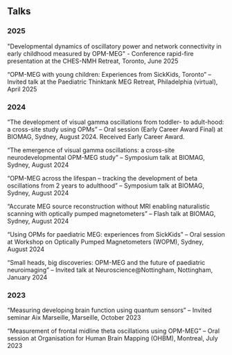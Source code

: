 ## Talks


### 2025

"Developmental dynamics of oscillatory power and network connectivity in early childhood measured by OPM-MEG" - Conference rapid-fire presentation at the CHES-NMH Retreat, Toronto, June 2025

“OPM-MEG with young children: Experiences from SickKids, Toronto” – Invited talk at the Paediatric Thinktank MEG Retreat, Philadelphia (virtual), April 2025

### 2024

“The development of visual gamma oscillations from toddler- to adult-hood: a cross-site study using OPMs” – Oral session (Early Career Award Final) at BIOMAG, Sydney, August 2024. Received Early Career Award.

“The emergence of visual gamma oscillations: a cross-site neurodevelopmental OPM-MEG study” – Symposium talk at BIOMAG, Sydney, August 2024

“OPM-MEG across the lifespan – tracking the development of beta oscillations from 2 years to adulthood” – Symposium talk at BIOMAG, Sydney, August 2024

“Accurate MEG source reconstruction without MRI enabling naturalistic scanning with optically pumped magnetometers” – Flash talk at BIOMAG, Sydney, August 2024

“Using OPMs for paediatric MEG: experiences from SickKids” – Oral session at Workshop on Optically Pumped Magnetometers (WOPM), Sydney, August 2024

“Small heads, big discoveries: OPM-MEG and the future of paediatric neuroimaging” – Invited talk at Neuroscience@Nottingham, Nottingham, January 2024

### 2023

“Measuring developing brain function using quantum sensors” – Invited seminar Aix Marseille, Marseille, October 2023

“Measurement of frontal midline theta oscillations using OPM-MEG” – Oral session at Organisation for Human Brain Mapping (OHBM), Montreal, July 2023
